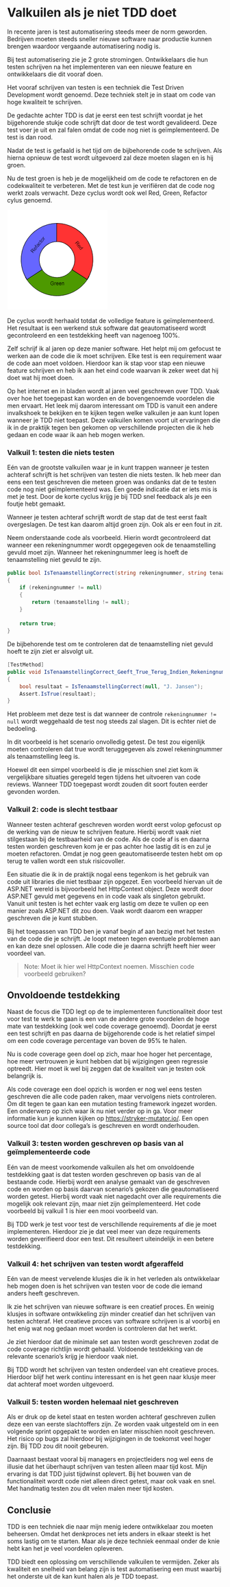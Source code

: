 # Valkuilen als je niet TDD doet

In recente jaren is test automatisering steeds meer de norm geworden. Bedrijven moeten steeds sneller nieuwe software naar productie kunnen brengen waardoor vergaande automatisering nodig is.

Bij test automatisering zie je 2 grote stromingen. Ontwikkelaars die hun testen schrijven na het implementeren van een nieuwe feature en ontwikkelaars die dit vooraf doen.

Het vooraf schrijven van testen is een techniek die Test Driven Development wordt genoemd. Deze techniek stelt je in staat om code van hoge kwaliteit te schrijven.

De gedachte achter TDD is dat je eerst een test schrijft voordat je het bijgehorende stukje code schrijft dat door de test wordt gevalideerd. Deze test voer je uit en zal falen omdat de code nog niet is geïmplementeerd. De test is dan rood.

Nadat de test is gefaald is het tijd om de bijbehorende code te schrijven. Als hierna opnieuw de test wordt uitgevoerd zal deze moeten slagen en is hij groen.

Nu de test groen is heb je de mogelijkheid om de code te refactoren en de codekwaliteit te verbeteren. Met de test kun je verifiëren dat de code nog werkt zoals verwacht. Deze cyclus wordt ook wel Red, Green, Refactor cylus genoemd.

![Red, Green, Refactory](../../static/images/valkuilen-als-je-niet-TDD-doet.png)

De cyclus wordt herhaald totdat de volledige feature is geïmplementeerd. Het resultaat is een werkend stuk software dat geautomatiseerd wordt gecontroleerd en een testdekking heeft van nagenoeg 100%.

Zelf schrijf ik al jaren op deze manier software. Het helpt mij om gefocust te werken aan de code die ik moet schrijven. Elke test is een requirement waar de code aan moet voldoen. Hierdoor kan ik stap voor stap een nieuwe feature schrijven en heb ik aan het eind code waarvan ik zeker weet dat hij doet wat hij moet doen.

Op het internet en in bladen wordt al jaren veel geschreven over TDD. Vaak over hoe het toegepast kan worden en de bovengenoemde voordelen die men ervaart. Het leek mij daarom interessant om TDD is vanuit een andere invalkshoek te bekijken en te kijken tegen welke valkuilen je aan kunt lopen wanneer je TDD niet toepast. Deze valkuilen komen voort uit ervaringen die ik in de praktijk tegen ben gekomen op verschillende projecten die ik heb gedaan en code waar ik aan heb mogen werken.

### Valkuil 1: testen die niets testen
Eén van de grootste valkuilen waar je in kunt trappen wanneer je testen achteraf schrijft is het schrijven van testen die niets testen. Ik heb meer dan eens een test geschreven die meteen groen was ondanks dat de te testen code nog niet geïmplementeerd was. Een goede indicatie dat er iets mis is met je test. Door de korte cyclus krijg je bij TDD snel feedback als je een foutje hebt gemaakt.

Wanneer je testen achteraf schrijft wordt de stap dat de test eerst faalt overgeslagen. De test kan daarom altijd groen zijn. Ook als er een fout in zit.

Neem onderstaande code als voorbeeld. Hierin wordt gecontroleerd dat wanneer een rekeningnummer wordt opgegegeven ook de tenaamstelling gevuld moet zijn. Wanneer het rekeningnummer leeg is hoeft de tenaamstelling niet gevuld te zijn.

```csharp
public bool IsTenaamstellingCorrect(string rekeningnummer, string tenaamstelling)
{
    if (rekeningnummer != null)
    {
        return (tenaamstelling != null);
    }

    return true;
}
```

De bijbehorende test om te controleren dat de tenaamstelling niet gevuld hoeft te zijn ziet er alsvolgt uit.

```csharp
[TestMethod]
public void IsTenaamstellingCorrect_Geeft_True_Terug_Indien_Rekeningnummer_Leeg_Is()
{
    bool resultaat = IsTenaamstellingCorrect(null, "J. Jansen");
    Assert.IsTrue(resultaat);
}
```

Het probleem met deze test is dat wanneer de controle `rekeningnummer != null` wordt weggehaald de test nog steeds zal slagen. Dit is echter niet de bedoeling.

In dit voorbeeld is het scenario onvolledig getest. De test zou eigenlijk moeten controleren dat true wordt teruggegeven als zowel rekeningnummer als tenaamstelling leeg is.

Hoewel dit een simpel voorbeeld is die je misschien snel ziet kom ik vergelijkbare situaties geregeld tegen tijdens het uitvoeren van code reviews. Wanneer TDD toegepast wordt zouden dit soort fouten eerder gevonden worden.

### Valkuil 2: code is slecht testbaar
Wanneer testen achteraf geschreven worden wordt eerst volop gefocust op de werking van de nieuw te schrijven feature. Hierbij wordt vaak niet stilgestaan bij de testbaarheid van de code. Als de code af is en daarna testen worden geschreven kom je er pas achter hoe lastig dit is en zul je moeten refactoren. Omdat je nog geen geautomatiseerde testen hebt om op terug te vallen wordt een stuk risicovoller.

Een situatie die ik in de praktijk nogal eens tegenkom is het gebruik van code uit libraries die niet testbaar zijn opgezet. Een voorbeeld hiervan uit de ASP.NET wereld is bijvoorbeeld het HttpContext object. Deze wordt door ASP.NET gevuld met gegevens en in code vaak als singleton gebruikt. Vanuit unit testen is het echter vaak erg lastig om deze te vullen op een manier zoals ASP.NET dit zou doen. Vaak wordt daarom een wrapper geschreven die je kunt stubben.

Bij het toepassen van TDD ben je vanaf begin af aan bezig met het testen van de code die je schrijft. Je loopt meteen tegen eventuele problemen aan en kan deze snel oplossen. Alle code die je daarna schrijft heeft hier weer voordeel van.

>Note: Moet ik hier wel HttpContext noemen. Misschien code voorbeeld gebruiken?

## Onvoldoende testdekking
Naast de focus die TDD legt op de te implementeren functionaliteit door test voor test te werk te gaan is een van de andere grote voordelen de hoge mate van testdekking (ook wel code coverage genoemd). Doordat je eerst een test schrijft en pas daarna de bijgehorende code is het relatief simpel om een code coverage percentage van boven de 95% te halen.

Nu is code coverage geen doel op zich, maar hoe hoger het percentage, hoe meer vertrouwen je kunt hebben dat bij wijzigingen geen regressie optreedt. Hier moet ik wel bij zeggen dat de kwaliteit van je testen ook belangrijk is.

Als code coverage een doel opzich is worden er nog wel eens testen geschreven die alle code paden raken, maar vervolgens niets controleren. Om dit tegen te gaan kan een mutation testing framework ingezet worden. Een onderwerp op zich waar ik nu niet verder op in ga. Voor meer informatie kun je kunnen kijken op https://stryker-mutator.io/. Een open source tool dat door collega’s is geschreven en wordt onderhouden.

### Valkuil 3: testen worden geschreven op basis van al geïmplementeerde code
Eén van de meest voorkomende valkuilen als het om onvoldoende testdekking gaat is dat testen worden geschreven op basis van de al bestaande code. Hierbij wordt een analyse gemaakt van de geschreven code en worden op basis daarvan scenario’s gekozen die geautomatiseerd worden getest. Hierbij wordt vaak niet nagedacht over alle requirements die mogelijk ook relevant zijn, maar niet zijn geïmplementeerd. Het code voorbeeld bij valkuil 1 is hier een mooi voorbeeld van.

Bij TDD werk je test voor test de verschillende requirements af die je moet implementeren. Hierdoor zie je dat veel meer van deze requirements worden geverifieerd door een test. Dit resulteert uiteindelijk in een betere testdekking.

### Valkuil 4: het schrijven van testen wordt afgeraffeld 
Eén van de meest vervelende klusjes die ik in het verleden als ontwikkelaar heb mogen doen is het schrijven van testen voor de code die iemand anders heeft geschreven.

Ik zie het schrijven van nieuwe software is een creatief proces. En weinig klusjes in software ontwikkeling zijn minder creatief dan het schrijven van testen achteraf. Het creatieve proces van software schrijven is al voorbij en het enig wat nog gedaan moet worden is controleren dat het werkt.

Je ziet hierdoor dat de minimale set aan testen wordt geschreven zodat de code coverage richtlijn wordt gehaald. Voldoende testdekking van de relevante scenario’s krijg je hierdoor vaak niet.

Bij TDD wordt het schrijven van testen onderdeel van eht creatieve proces. Hierdoor blijf het werk continu interessant en is het geen naar klusje meer dat achteraf moet worden uitgevoerd.

### Valkuil 5: testen worden helemaal niet geschreven
Als er druk op de ketel staat en testen worden achteraf geschreven zullen deze een van eerste slachtoffers zijn. Ze worden vaak uitgesteld om in een volgende sprint opgepakt te worden en later misschien nooit geschreven. Het risico op bugs zal hierdoor bij wijzigingen in de toekomst veel hoger zijn. Bij TDD zou dit nooit gebeuren.

Daarnaast bestaat vooral bij managers en projectleiders nog wel eens de illusie dat het überhaupt schrijven van testen alleen maar tijd kost. Mijn ervaring is dat TDD juist tijdwinst oplevert. Bij het bouwen van de functionaliteit wordt code niet alleen direct getest, maar ook vaak en snel. Met handmatig testen zou dit velen malen meer tijd kosten.

## Conclusie
TDD is een techniek die naar mijn menig iedere ontwikkelaar zou moeten beheersen. Omdat het denkproces net iets anders in elkaar steekt is het soms lastig om te starten. Maar als je deze techniek eenmaal onder de knie hebt kan het je veel voordelen opleveren.

TDD biedt een oplossing om verschillende valkuilen te vermijden. Zeker als kwaliteit en snelheid van belang zijn is test automatisering een must waarbij het onderste uit de kan kunt halen als je TDD toepast.